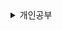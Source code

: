 <details>
<summary>개인공부</summary>
<div markdown=1>

# React 강의 추가 적인 내용
##  날짜
  - 2023-05-14
## 공부 내용
  - axios

### axios
  - 정의
    - HTTP 통신을 위해 사용하는 라이브러리
    - 비동기 방식으로 서버와 통신
  - 설치
    ```bash
    npm install axios
    ```
  - 사용
    ```javascript
    import axios from 'axios';

    // axios는 비동기 처리를 하므로 async, await 사용
    const getMovies = async ()=> {
      // data를 movies에 저장
      const movies = await axios.get('movies_url');
    }
    ```
  - 특징
    - 브라우저와 node.js에서 모두 사용 가능
    - Promise 기반의 HTTP 통신 라이브러리
    - 자주 사용되는 라이브러리
    - 프로미스 기반 비동기 처리 기능

### react-router-dom
- 정의
  - React에서 라우팅을 해주는 라이브러리
  - 라우터란 다흔 페이지로 이동할 수 있느 기능
- 설치
  ```bash
  npm install react-router-dom
  ```
- 구성 요소
  - BrowserRouter
  - HashRouter
  - Routes
  - Route
  - Link

#### BrowserRouter
- HTMl5의 history API를 사용하여 UI를 업데이트
- 페이지를 새로 고침 하지 않고도 주소 변경 가능
- 현재 주소에 관한 정보를 props로 조회 및 사용 가능

```javascript
import { BrowserRouter } from 'react-router-dom';
// BrowserRouter는 반드시 Router 컴포넌트로 감싸야 함
<BrowserRouter>
  <App />
</BrowserRouter>
```

#### HashRouter
- URL의 Hash를 사용하여 페이지 주소 변경
- BrowserRouter와 동일하게 사용 가능
- 주소에 #이 붙음

```javascript
import { HashRouter } from 'react-router-dom';
// HashRouter는 반드시 Router 컴포넌트로 감싸야 함
// 동작은 BrowserRouter와 동일 단, 주소에 #이 붙음
<HashRouter>
  <App />
</HashRouter>
```

#### Routes & Route
- Route 컴포넌트를 관리하는 컴포넌트
- Route 컴포넌트를 자식으로 가질 수 있음
- Route 컴포넌트에 path와 component를 설정하여 사용

```javascript
import { Routes, Route } from 'react-router-dom';
// Routes 컴포넌트는 반드시 Router 컴포넌트로 감싸야 함
// Route 컴포넌트는 path와 component를 설정하여 사용
// path를 이용하여 경로 설정
// '/'path는 홈 경로를 의미
<Routes>
  <Route path="/" element={<Home />} />
  <Route path="/about" element={<About />} />
</Routes>
```
### Link
- 페이지 이동을 위한 컴포넌트
- to로 경로 설정
- a 태그와 동일한 기능
- a 태그와 다른 점은 페이지 전환 시, **새로고침을 하지 않음**

```javascript
import { Link } from 'react-router-dom';
// Link 컴포넌트는 to를 이용하여 경로 설정
// '/'path는 홈 경로를 의미
<Link to="/">Home</Link> // <a href="/">Home</a>와 동일
<Link to="/about">About</Link>
```
### fetch 함수
- 정의
  - HTTP 통신을 위해 사용하는 라이브러리
  - 비동기 방식으로 서버와 통신
  - axios와 동일한 기능

``` javascript
// fetch 함수는 비동기 처리를 하므로 async, await 사용
const getMovies = async ()=> { // await 키워드는 async 함수 안에서만 사용 가능
  // data를 movies에 저장
  const movies = await fetch('movies_url'); // 비동기 함수에는 await 키워드를 붙임
}
```
### async, await
- 정의
  - 비동기 처리를 위해 사용하는 문법
  - async는 비동기 함수가 쓰이는 함수에 사용, await는 비동기 처리를 기다리는 함수에 붙임
    - 비동기란 특정 코드의 실행이 끝날 때 까지 기다리는 게 아니라 다음 코드를 먼저 실행하는 것
- 특징
  - 비동기 처리를 쉽게 할 수 있음
  - Promise를 더 쉽게 사용할 수 있음
  - then 함수를 사용하지 않아도 됨
</div>
</details>